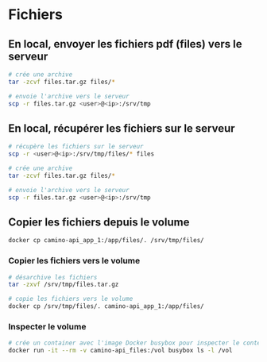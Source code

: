 # Fichiers

## En local, envoyer les fichiers pdf (files) vers le serveur

```sh
# crée une archive
tar -zcvf files.tar.gz files/*

# envoie l'archive vers le serveur
scp -r files.tar.gz <user>@<ip>:/srv/tmp
```

## En local, récupérer les fichiers sur le serveur

```sh
# récupère les fichiers sur le serveur
scp -r <user>@<ip>:/srv/tmp/files/* files
```

```bash
# crée une archive
tar -zcvf files.tar.gz files/*

# envoie l'archive vers le serveur
scp -r files.tar.gz <user>@<ip>:/srv/tmp
```

## Copier les fichiers depuis le volume

```bash
docker cp camino-api_app_1:/app/files/. /srv/tmp/files/
```

### Copier les fichiers vers le volume

```bash
# désarchive les fichiers
tar -zxvf /srv/tmp/files.tar.gz

# copie les fichiers vers le volume
docker cp /srv/tmp/files/. camino-api_app_1:/app/files/
```

### Inspecter le volume

```bash
# crée un container avec l'image Docker busybox pour inspecter le contenu du volume
docker run -it --rm -v camino-api_files:/vol busybox ls -l /vol
```
